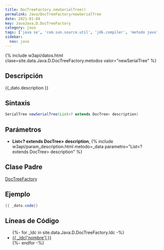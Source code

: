 ```yaml
---
title: DocTreeFactory.newSerialTree()
permalink: Java/DocTreeFactory/newSerialTree
date: 2021-01-04
key: JavaJava.D.DocTreeFactory
category: java
tags: ['java se', 'com.sun.source.util', 'jdk.compiler', 'metodo java', 'Java 9']
sidebar: 
  nav: java
---
```


{% include w3api/datos.html clase=site.data.Java.D.DocTreeFactory.metodos valor="newSerialTree" %}

## Descripción
{{_dato.description }}

## Sintaxis
~~~java
SerialTree newSerialTree(List<? extends DocTree> description)
~~~

## Parámetros
* **List&lt;? extends DocTree&gt; description**,  {% include w3api/param_description.html metodo=_data parametro="List<? extends DocTree> description" %}

## Clase Padre
[DocTreeFactory](/Java/DocTreeFactory/)

## Ejemplo
~~~java
{{ _dato.code}}
~~~

## Líneas de Código
<ul>
{%- for _ldc in site.data.Java.D.DocTreeFactory.ldc -%}
   <li>
       <a href="{{_ldc['url'] }}">{{ _ldc['nombre'] }}</a>
   </li>
{%- endfor -%}
</ul>
